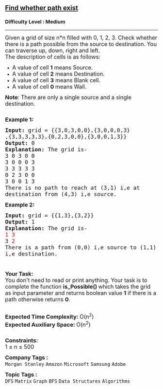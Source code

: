 <h2><a href="https://practice.geeksforgeeks.org/problems/find-whether-path-exist5238/1?page=1&category[]=Graph&sortBy=submissions">Find whether path exist</a></h2><h3>Difficulty Level : Medium</h3><hr><div class="problems_problem_content__Xm_eO"><p><span style="font-size:18px">Given a grid of size n*n&nbsp;filled with 0, 1, 2, 3. Check whether there is a path possible from the source to destination.&nbsp;You can traverse up, down, right and left.<br>
The description of cells is as follows:</span></p>

<ul>
	<li><span style="font-size:18px">A value of cell&nbsp;<strong>1</strong>&nbsp;means Source.</span></li>
	<li><span style="font-size:18px">A value of cell&nbsp;<strong>2</strong>&nbsp;means Destination.</span></li>
	<li><span style="font-size:18px">A value of cell&nbsp;<strong>3</strong>&nbsp;means Blank cell.</span></li>
	<li><span style="font-size:18px">A value of cell <strong>0&nbsp;</strong>means&nbsp;Wall.</span></li>
</ul>

<p><span style="font-size:18px"><strong>Note</strong>: There are only a single source and a single destination.</span><br>
&nbsp;</p>

<p><span style="font-size:18px"><strong>Example 1:</strong></span></p>

<pre><span style="font-size:18px"><strong>Input: </strong>grid = {{3,0,3,0,0},{3,0,0,0,3}
,{3,3,3,3,3},{0,2,3,0,0},{3,0,0,1,3}}
<strong>Output: </strong>0
<strong>Explanation: </strong>The grid is-
3 0 3 0 0&nbsp;
3 0 0 0 3&nbsp;
3 3 3 3 3&nbsp;
0 2 3 0 0&nbsp;
3 0 0 1 3&nbsp;
There is no path to reach at (3,1) i,e at 
destination from (4,3) i,e source.</span>
</pre>

<p><span style="font-size:18px"><strong>Example 2:</strong></span></p>

<pre><span style="font-size:18px"><strong>Input: </strong>grid = {{1,3},{3,2}}
<strong>Output: </strong>1
<strong>Explanation: </strong>The grid is-
<span style="color:#FF0000">1 3
</span>3<span style="color:#FF0000"> 2
</span>There is a path from (0,0) i,e source to (1,1) 
i,e destination.</span>
</pre>

<p>&nbsp;</p>

<p><span style="font-size:18px"><strong>Your Task:</strong><br>
You don't need to read or print anything. Your task is to complete the function <strong>is_Possible()&nbsp;</strong>which takes the grid as input parameter and returns boolean value <strong>1</strong> if there is a path otherwise returns <strong>0</strong>.</span><br>
&nbsp;</p>

<p><span style="font-size:18px"><strong>Expected Time Complexity:&nbsp;</strong>O(n<sup>2</sup>)<br>
<strong>Expected Auxiliary Space:&nbsp;</strong>O(n<sup>2</sup>)</span><br>
&nbsp;</p>

<p><span style="font-size:18px"><strong>Constraints:</strong><br>
1 ≤ n ≤ 500</span></p>
</div><p><span style=font-size:18px><strong>Company Tags : </strong><br><code>Morgan Stanley</code>&nbsp;<code>Amazon</code>&nbsp;<code>Microsoft</code>&nbsp;<code>Samsung</code>&nbsp;<code>Adobe</code>&nbsp;<br><p><span style=font-size:18px><strong>Topic Tags : </strong><br><code>DFS</code>&nbsp;<code>Matrix</code>&nbsp;<code>Graph</code>&nbsp;<code>BFS</code>&nbsp;<code>Data Structures</code>&nbsp;<code>Algorithms</code>&nbsp;